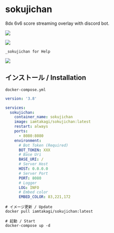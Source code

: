 # sokujichan

8dx 6v6 score streaming overlay with discord bot.

![](https://i.gyazo.com/3a394b3260d101fd58c29cc528dc93a3.jpg)

![](https://i.gyazo.com/e2b6f639ddd5adcde9e856d6148f04da.png)

`_sokujichan for Help`   

![](https://i.gyazo.com/4578c6b17349bbfffcff9086506fa15b.png)

## インストール / Installation

`docker-compose.yml`
```yml
version: '3.8'

services:
  sokujichan:
    container_name: sokujichan
    image: iamtakagi/sokujichan:latest
    restart: always
    ports:
      - 8080:8080
    environment:
      # Bot Token (Required)
      BOT_TOKEN: XXX
      # Base Uri
      BASE_URI: /
      # Server Host
      HOST: 0.0.0.0
      # Server Port
      PORT: 8080
      # Logger
      LOG: INFO
      # Embed color
      EMBED_COLOR: 83,221,172
```

```
# イメージ更新 / Update
docker pull iamtakagi/sokujichan:latest

# 起動 / Start
docker-compose up -d
```
